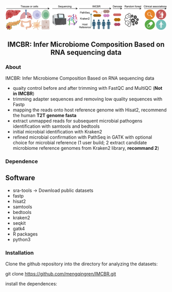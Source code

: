![Logo](Figure.Pipeline.jpg)

<h2 align="center"> IMCBR: Infer Microbiome Composition Based on RNA sequencing data

### About

IMCBR: Infer Microbiome Composition Based on RNA sequencing data

- quaity control before and after trimming with FastQC and MultiQC (**Not in IMCBR**)
- trimming adapter sequences and removing low quality sequences with Fastp
- mapping the reads onto host reference genome with Hisat2, recommend the human **T2T genome fasta**
- extract unmapped reads for subsequent microbial pathogens identification with samtools and bedtools
- initial microbial identification with Kraken2
- refined microbial confirmation with PathSeq in GATK with optional choice for microbial reference (1 user build; 2 extract candidate microbiome reference genomes from Kraken2 library, **recommand 2**)

### Dependence
## Software
- sra-tools -> Download public datasets
- fastp
- hisat2
- samtools
- bedtools
- kraken2
- seqkit
- gatk4
- R packages
- python3

### Installation
Clone the github repository into the directory for analyzing the datasets:

  git clone https://github.com/mengqingren/IMCBR.git

install the dependences:

  

